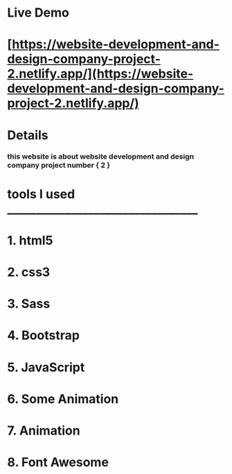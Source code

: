 # Live Demo

# [https://website-development-and-design-company-project-2.netlify.app/](https://website-development-and-design-company-project-2.netlify.app/)


# __Details__

### this website is about website development and design company project number { 2 }



# tools I used  _________________________________

# 1. html5
# 2. css3
# 3. Sass
# 4. Bootstrap
# 5. JavaScript
# 6. Some Animation  
# 7. Animation 
# 8. Font Awesome

     
  



